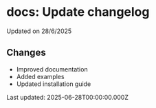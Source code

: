 # docs: Update changelog

Updated on 28/6/2025

## Changes
- Improved documentation
- Added examples
- Updated installation guide

Last updated: 2025-06-28T00:00:00.000Z